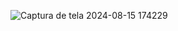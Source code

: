 ![Captura de tela 2024-08-15 174229](https://github.com/user-attachments/assets/f60836ea-0134-4563-9b80-8a334b671ddb)
